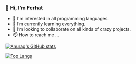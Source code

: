 ### 👋 Hi, I’m Ferhat
- 👀 I'm interested in all programming languages.
- 🌱 I’m currently learning everything.
- 💞️ I’m looking to collaborate on all kinds of crazy projects.
- 📫 How to reach me ...


[![Anurag's GitHub stats](https://github-readme-stats.vercel.app/api?username=HoOuouinKyouma)](https://github.com/HoOuouinKyouma/github-readme-stats)

[![Top Langs](https://github-readme-stats.vercel.app/api/top-langs/?username=HoOuouinKyouma&langs_count=10)](https://github.com/HoOuouinKyouma/github-readme-stats)
